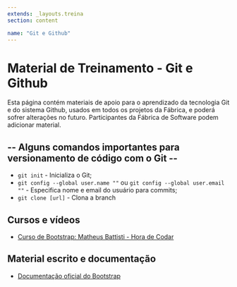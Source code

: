 ```yaml
---
extends: _layouts.treina
section: content

name: "Git e Github"
---
```

# Material de Treinamento - Git e Github

Esta página contém materiais de apoio para o aprendizado da tecnologia Git e do sistema Github, usados em todos os projetos da Fábrica, e poderá sofrer alterações no futuro. Participantes da Fábrica de Software podem adicionar material.

## -- Alguns comandos importantes para versionamento de código com o Git --

- `git init`  - Inicializa o Git;
- `git config --global user.name ""`  ou  `git config --global user.email ""`  - Especifica nome e email do usuário para commits;
- `git clone [url]`  - Clona a branch 

## Cursos e vídeos

- [Curso de Bootstrap: Matheus Battisti - Hora de Codar](https://www.youtube.com/watch?v=SmQMZ36hJJY&list=PLnDvRpP8Bnexu5wvxogy6N49_S5Xk8Cze)

## Material escrito e documentação

- [Documentação oficial do Bootstrap](https://getbootstrap.com.br/docs/4.1/getting-started/introduction/)